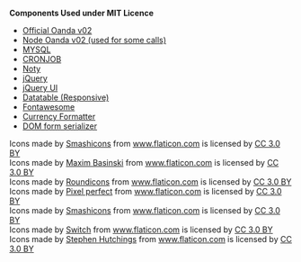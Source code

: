 <b>Components Used under MIT Licence</b>
<ul>
<li><a href="https://github.com/oanda/v20-javascript" target="_blank">Official Oanda v02</a></li>
<li><a href="https://github.com/flagpoonage/node-oanda" target="_blank">Node Oanda v02 (used for some calls)</a></li>
<li><a href="https://www.npmjs.com/package/mysql" target="_blank">MYSQL</a></li>
<li><a href="https://www.npmjs.com/package/cron" target="_blank">CRONJOB</a></li>
<li><a href="https://www.npmjs.com/package/noty" target="_blank">Noty</a></li>
<li><a href="https://www.npmjs.com/package/jquery" target="_blank">jQuery</a></li>
<li><a href="https://www.npmjs.com/package/jquery-ui-bundle" target="_blank">jQuery UI</a></li>
<li><a href="https://www.npmjs.com/package/datatables.net-responsive" target="_blank">Datatable (Responsive)</a></li>
<li><a href="https://www.npmjs.com/package/fontawesome" target="_blank">Fontawesome</a></li>
<li><a href="https://www.npmjs.com/package/currency-formatter" target="_blank">Currency Formatter</a></li>
<li><a href="https://www.npmjs.com/package/dom-form-serializer" target="_blank">DOM form serializer</a></li>
</ul>

<div>Icons made by <a href="https://www.flaticon.com/authors/smashicons" title="Smashicons">Smashicons</a> from <a href="https://www.flaticon.com/" title="Flaticon">www.flaticon.com</a> is licensed by <a href="http://creativecommons.org/licenses/by/3.0/" title="Creative Commons BY 3.0" target="_blank">CC 3.0 BY</a></div>
<div>Icons made by <a href="https://www.flaticon.com/authors/maxim-basinski" title="Maxim Basinski">Maxim Basinski</a> from <a href="https://www.flaticon.com/" title="Flaticon">www.flaticon.com</a> is licensed by <a href="http://creativecommons.org/licenses/by/3.0/" title="Creative Commons BY 3.0" target="_blank">CC 3.0 BY</a></div>
<div>Icons made by <a href="https://www.flaticon.com/authors/roundicons" title="Roundicons">Roundicons</a> from <a href="https://www.flaticon.com/" title="Flaticon">www.flaticon.com</a> is licensed by <a href="http://creativecommons.org/licenses/by/3.0/" title="Creative Commons BY 3.0" target="_blank">CC 3.0 BY</a></div>
<div>Icons made by <a href="https://www.flaticon.com/authors/pixel-perfect" title="Pixel perfect">Pixel perfect</a> from <a href="https://www.flaticon.com/" title="Flaticon">www.flaticon.com</a> is licensed by <a href="http://creativecommons.org/licenses/by/3.0/" title="Creative Commons BY 3.0" target="_blank">CC 3.0 BY</a></div>
<div>Icons made by <a href="https://www.flaticon.com/authors/smashicons" title="Smashicons">Smashicons</a> from <a href="https://www.flaticon.com/" title="Flaticon">www.flaticon.com</a> is licensed by <a href="http://creativecommons.org/licenses/by/3.0/" title="Creative Commons BY 3.0" target="_blank">CC 3.0 BY</a></div>
<div>Icons made by <a href="https://www.flaticon.com/authors/smashicons" title="Switch">Switch</a> from <a href="https://www.flaticon.com/"     title="Flaticon">www.flaticon.com</a> is licensed by <a href="http://creativecommons.org/licenses/by/3.0/"     title="Creative Commons BY 3.0" target="_blank">CC 3.0 BY</a></div>
<div>Icons made by <a href="https://www.flaticon.com/authors/stephen-hutchings" title="Stephen Hutchings">Stephen Hutchings</a> from <a href="https://www.flaticon.com/" title="Flaticon">www.flaticon.com</a> is licensed by <a href="http://creativecommons.org/licenses/by/3.0/" title="Creative Commons BY 3.0" target="_blank">CC 3.0 BY</a></div>